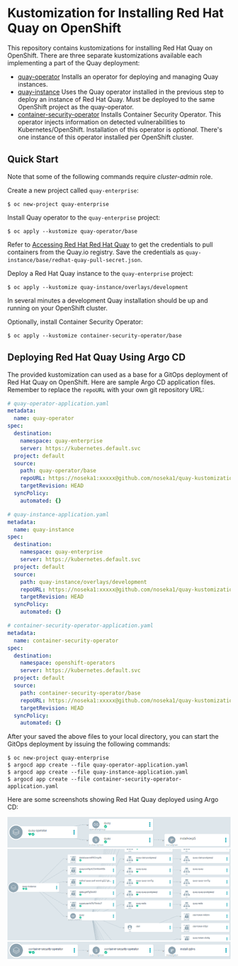 # Kustomization for Installing Red Hat Quay on OpenShift

This repository contains kustomizations for installing Red Hat Quay on OpenShift. There are three separate kustomizations available each implementing a part of the Quay deployment:

* [quay-operator](quay-operator) Installs an operator for deploying and managing Quay instances.
* [quay-instance](quay-instance) Uses the Quay operator installed in the previous step to deploy an instance of Red Hat Quay. Must be deployed to the same OpenShift project as the quay-operator.
* [container-security-operator](container-security-operator) Installs Container Security Operator. This operator injects information on detected vulnerabilities to Kubernetes/OpenShift. Installation of this operator is *optional*. There's one instance of this operator installed per OpenShift cluster.

## Quick Start

Note that some of the following commands require *cluster-admin* role.

Create a new project called `quay-enterprise`:

```
$ oc new-project quay-enterprise
```

Install Quay operator to the `quay-enterprise` project:

```
$ oc apply --kustomize quay-operator/base
```

Refer to [Accessing Red Hat Red Hat Quay](https://access.redhat.com/solutions/3533201) to get the credentials to pull containers from the Quay.io registry. Save the credentials as `quay-instance/base/redhat-quay-pull-secret.json`.

Deploy a Red Hat Quay instance to the `quay-enterprise` project:
 
```
$ oc apply --kustomize quay-instance/overlays/development
```
In several minutes a development Quay installation should be up and running on your OpenShift cluster.

Optionally, install Container Security Operator:

```
$ oc apply --kustomize container-security-operator/base
```

## Deploying Red Hat Quay Using Argo CD

The provided kustomization can used as a base for a GitOps deployment of Red Hat Quay on OpenShift. Here are sample Argo CD application files. Remember to replace the `repoURL` with your own git repository URL:

```yaml
# quay-operator-application.yaml
metadata:
  name: quay-operator
spec:
  destination:
    namespace: quay-enterprise
    server: https://kubernetes.default.svc
  project: default
  source:
    path: quay-operator/base
    repoURL: https://noseka1:xxxxx@github.com/noseka1/quay-kustomization-priv.git
    targetRevision: HEAD
  syncPolicy:
    automated: {}
```

```yaml
# quay-instance-application.yaml
metadata:
  name: quay-instance
spec:
  destination:
    namespace: quay-enterprise
    server: https://kubernetes.default.svc
  project: default
  source:
    path: quay-instance/overlays/development
    repoURL: https://noseka1:xxxxx@github.com/noseka1/quay-kustomization-priv.git
    targetRevision: HEAD
  syncPolicy:
    automated: {}
```

```yaml
# container-security-operator-application.yaml
metadata:
  name: container-security-operator
spec:
  destination:
    namespace: openshift-operators
    server: https://kubernetes.default.svc
  project: default
  source:
    path: container-security-operator/base
    repoURL: https://noseka1:xxxxx@github.com/noseka1/quay-kustomization-priv.git
    targetRevision: HEAD
  syncPolicy:
    automated: {}
 ```

After your saved the above files to your local directory, you can start the GitOps deployment by issuing the following commands:

```
$ oc new-project quay-enterprise
$ argocd app create --file quay-operator-application.yaml
$ argocd app create --file quay-instance-application.yaml
$ argocd app create --file container-security-operator-application.yaml
```
Here are some screenshots showing Red Hat Quay deployed using Argo CD:

![Quay Operator](docs/quay_operator_argocd.png "Quay Operator")
![Quay Instance](docs/quay_instance_argocd.png "Quay Instance")
![Container Security Operator](docs/container_security_operator_argocd.png "Container Security Operator")
